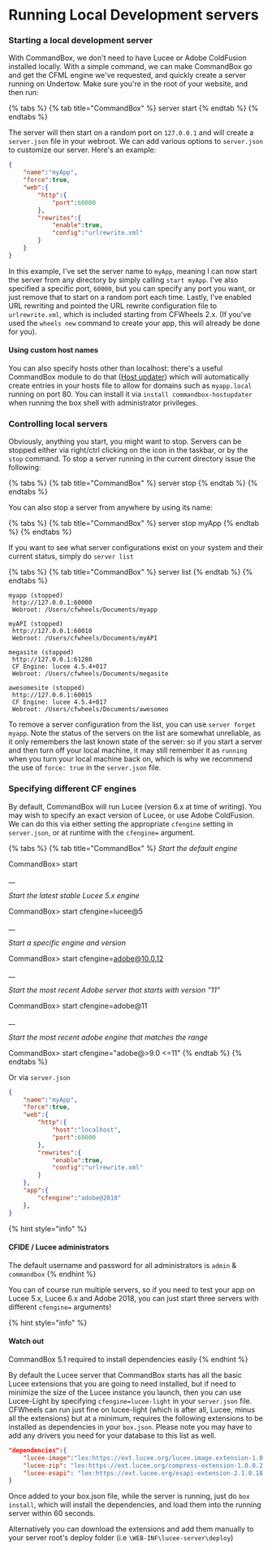 # Running Local Development servers

### Starting a local development server

With CommandBox, we don't need to have Lucee or Adobe ColdFusion installed locally. With a simple command, we can make CommandBox go and get the CFML engine we've requested, and quickly create a server running on Undertow. Make sure you're in the root of your website, and then run:

{% tabs %}
{% tab title="CommandBox" %}
server start
{% endtab %}
{% endtabs %}

The server will then start on a random port on `127.0.0.1` and will create a `server.json` file in your webroot. We can add various options to `server.json` to customize our server. Here's an example:

```json
{
    "name":"myApp",
    "force":true,
    "web":{
        "http":{
            "port":60000
        },
        "rewrites":{
            "enable":true,
            "config":"urlrewrite.xml"
        }
    }
}
```

In this example, I've set the server name to `myApp`, meaning I can now start the server from any directory by simply calling `start myApp`. I've also specified a specific port, `60000`, but you can specify any port you want, or just remove that to start on a random port each time. Lastly, I've enabled URL rewriting and pointed the URL rewrite configuration file to `urlrewrite.xml`, which is included starting from CFWheels 2.x. (If you've used the `wheels new` command to create your app, this will already be done for you).

#### Using custom host names

You can also specify hosts other than localhost: there's a useful CommandBox module to do that ([Host updater](https://www.forgebox.io/view/commandbox-hostupdater)) which will automatically create entries in your hosts file to allow for domains such as `myapp.local` running on port 80. You can install it via `install commandbox-hostupdater` when running the box shell with administrator privileges.

### Controlling local servers

Obviously, anything you start, you might want to stop. Servers can be stopped either via right/ctrl clicking on the icon in the taskbar, or by the `stop` command. To stop a server running in the current directory issue the following:

{% tabs %}
{% tab title="CommandBox" %}
server stop
{% endtab %}
{% endtabs %}

You can also stop a server from anywhere by using its name:

{% tabs %}
{% tab title="CommandBox" %}
server stop myApp
{% endtab %}
{% endtabs %}

If you want to see what server configurations exist on your system and their current status, simply do `server list`

{% tabs %}
{% tab title="CommandBox" %}
server list
{% endtab %}
{% endtabs %}

```shell-session
myapp (stopped)
 http://127.0.0.1:60000
 Webroot: /Users/cfwheels/Documents/myapp

myAPI (stopped)
 http://127.0.0.1:60010
 Webroot: /Users/cfwheels/Documents/myAPI

megasite (stopped)
 http://127.0.0.1:61280
 CF Engine: lucee 4.5.4+017
 Webroot: /Users/cfwheels/Documents/megasite

awesomesite (stopped)
 http://127.0.0.1:60015
 CF Engine: lucee 4.5.4+017
 Webroot: /Users/cfwheels/Documents/awesomeo
```

To remove a server configuration from the list, you can use `server forget myapp`. Note the status of the servers on the list are somewhat unreliable, as it only remembers the last known state of the server: so if you start a server and then turn off your local machine, it may still remember it as `running` when you turn your local machine back on, which is why we recommend the use of `force: true` in the `server.json` file.

### Specifying different CF engines

By default, CommandBox will run Lucee (version 6.x at time of writing). You may wish to specify an exact version of Lucee, or use Adobe ColdFusion. We can do this via either setting the appropriate `cfengine` setting in `server.json`, or at runtime with the `cfengine=` argument.

{% tabs %}
{% tab title="CommandBox" %}
_Start the default engine_

CommandBox> start

\_\_

_Start the latest stable Lucee 5.x engine_

CommandBox> start cfengine=lucee@5

\_\_

_Start a specific engine and version_

CommandBox> start cfengine=adobe@10.0.12

\_\_

_Start the most recent Adobe server that starts with version "11"_

CommandBox> start cfengine=adobe@11

\_\_

_Start the most recent adobe engine that matches the range_

CommandBox> start cfengine="adobe@>9.0 <=11"
{% endtab %}
{% endtabs %}

Or via `server.json`

```json
{
    "name":"myApp",
    "force":true,
    "web":{
        "http":{
            "host":"localhost",
            "port":60000
        },
        "rewrites":{
            "enable":true,
            "config":"urlrewrite.xml"
        }
    },
    "app":{
        "cfengine":"adobe@2018"
    },
}
```

{% hint style="info" %}
#### CFIDE / Lucee administrators

The default username and password for all administrators is `admin` & `commandbox`
{% endhint %}

You can of course run multiple servers, so if you need to test your app on Lucee 5.x, Lucee 6.x and Adobe 2018, you can just start three servers with different `cfengine=` arguments!

{% hint style="info" %}
#### Watch out

CommandBox 5.1 required to install dependencies easily
{% endhint %}

By default the Lucee server that CommandBox starts has all the basic Lucee extensions that you are going to need installed, but if need to minimize the size of the Lucee instance you launch, then you can use Lucee-Light by specifying `cfengine=lucee-light` in your `server.json` file. CFWheels can run just fine on lucee-light (which is after all, Lucee, minus all the extensions) but at a minimum, requires the following extensions to be installed as dependencies in your `box.json`. Please note you may have to add any drivers you need for your database to this list as well.

```json
"dependencies":{
    "lucee-image":"lex:https://ext.lucee.org/lucee.image.extension-1.0.0.35.lex",
    "lucee-zip": "lex:https://ext.lucee.org/compress-extension-1.0.0.2.lex",
    "lucee-esapi": "lex:https://ext.lucee.org/esapi-extension-2.1.0.18.lex"
}
```

Once added to your box.json file, while the server is running, just do `box install`, which will install the dependencies, and load them into the running server within 60 seconds.

Alternatively you can download the extensions and add them manually to your server root's deploy folder (i.e `\WEB-INF\lucee-server\deploy`)
